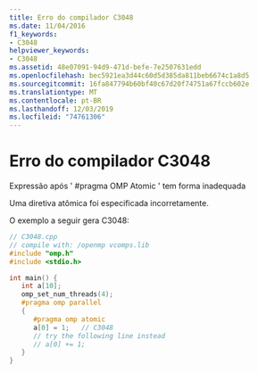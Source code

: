 ```yaml
---
title: Erro do compilador C3048
ms.date: 11/04/2016
f1_keywords:
- C3048
helpviewer_keywords:
- C3048
ms.assetid: 48e07091-94d9-471d-befe-7e2507631edd
ms.openlocfilehash: bec5921ea3d44c60d5d385da811beb6674c1a8d5
ms.sourcegitcommit: 16fa847794b60bf40c67d20f74751a67fccb602e
ms.translationtype: MT
ms.contentlocale: pt-BR
ms.lasthandoff: 12/03/2019
ms.locfileid: "74761306"
---
```

# <a name="compiler-error-c3048"></a>Erro do compilador C3048

Expressão após ' #pragma OMP Atomic ' tem forma inadequada

Uma diretiva atômica foi especificada incorretamente.

O exemplo a seguir gera C3048:

```cpp
// C3048.cpp
// compile with: /openmp vcomps.lib
#include "omp.h"
#include <stdio.h>

int main() {
   int a[10];
   omp_set_num_threads(4);
   #pragma omp parallel
   {
      #pragma omp atomic
      a[0] = 1;   // C3048
      // try the following line instead
      // a[0] += 1;
   }
}
```
